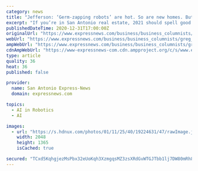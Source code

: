 ```yaml
---
category: news
title: "Jefferson: ‘Germ-zapping robots’ are hot. So are new homes. But for other San Antonio industries, 2021 spells misery"
excerpt: "If you’re in San Antonio real estate, 2021 should spell good times. If you’re in hospitality, stay hunkered down."
publishedDateTime: 2020-12-31T17:00:00Z
originalUrl: "https://www.expressnews.com/business/business_columnists/greg_jefferson/article/Jefferson-Germ-zapping-robots-are-hot-So-15838638.php"
webUrl: "https://www.expressnews.com/business/business_columnists/greg_jefferson/article/Jefferson-Germ-zapping-robots-are-hot-So-15838638.php"
ampWebUrl: "https://www.expressnews.com/business/business_columnists/greg_jefferson/amp/Jefferson-Germ-zapping-robots-are-hot-So-15838638.php"
cdnAmpWebUrl: "https://www-expressnews-com.cdn.ampproject.org/c/s/www.expressnews.com/business/business_columnists/greg_jefferson/amp/Jefferson-Germ-zapping-robots-are-hot-So-15838638.php"
type: article
quality: 36
heat: 36
published: false

provider:
  name: San Antonio Express-News
  domain: expressnews.com

topics:
  - AI in Robotics
  - AI

images:
  - url: "https://s.hdnux.com/photos/01/11/25/40/19224631/47/rawImage.jpg"
    width: 2048
    height: 1365
    isCached: true

secured: "TCxd5KqhgjezMsPbx32eUoKqh3XzmgqsMZ3zsXRdGvWTGJTbb1lj7DW80mRh8MH7hwTzue+CGKNY9UufkEjIgSyd3EI6quGNCGyegg8gBAUr6A8c20v1SqbgxZXORqzFzNqqJj+3TZOnTIQqdw1xRt2aPyHKWwZV6AfSlyGbjYxPEKzjUM2a1BjMXaOEV9yMkzXohlydqmJL2kKiqNpphhQTHymEOZ2OORiwikOrdUaJ1EBpPjeTAXm6leUc9uz3pHlYTtrSiU6iFZrdnlnB0O0Yq+c2SsEyas0F+XB/6ebn4J9vL4AuEQvjZCP5pACBU7UyjqSn7o4Ym19jvBHedILqQ7QXIXKLM3PzKiK4Wh0=;0khSztix70s45fk8rF06Gw=="
---
```



